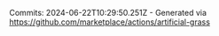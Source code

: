 Commits: 2024-06-22T10:29:50.251Z - Generated via https://github.com/marketplace/actions/artificial-grass
<br>

